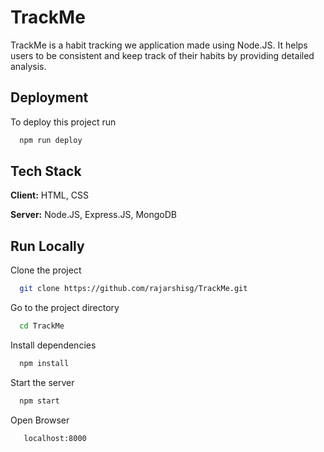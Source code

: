
# TrackMe

TrackMe is a habit tracking we application made using Node.JS. It helps users to be consistent and keep track of their habits by providing detailed analysis.



## Deployment

To deploy this project run

```bash
  npm run deploy
```

  
## Tech Stack

**Client:** HTML, CSS

**Server:** Node.JS, Express.JS, MongoDB

  
## Run Locally

Clone the project

```bash
  git clone https://github.com/rajarshisg/TrackMe.git
```

Go to the project directory

```bash
  cd TrackMe
```

Install dependencies

```bash
  npm install
```

Start the server

```bash
  npm start
```
Open Browser

```bash
   localhost:8000
```

  
